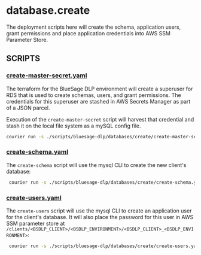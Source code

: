 # database.create

The deployment scripts here will create the schema, application users, grant permissions and place application credentials into AWS SSM Parameter Store.

## SCRIPTS

### [create-master-secret.yaml](create-master-secret.yaml)

The terraform for the BlueSage DLP environment will create a superuser for RDS that is used to create schemas, users, and grant permissions. The credentials for this superuser are stashed in AWS Secrets Manager as part of a JSON parcel.

Execution of the `create-master-secret` script will harvest that credential and stash it on the local file system as a mySQL config file.

```sh
courier run -s ./scripts/bluesage-dlp/databases/create/create-master-secret.yaml -c 2024client -e dev
```

### [create-schema.yaml](create-schema.yaml)

The `create-schema` script will use the mysql CLI to create the new client's database:

```sh
 courier run -s ./scripts/bluesage-dlp/databases/create/create-schema.yaml -c 2024client -e dev
```


### [create-users.yaml](create-schema.yaml)

The `create-users` script will use the mysql CLI to create an application user for the client's database. It will also place the password for this user in AWS SSM parameter store at `/clients/<BSDLP_CLIENT>/<BSDLP_ENVIRONMENT>/<BSDLP_CLIENT>_<BSDLP_ENVIRONMENT>`:

```sh
 courier run -s ./scripts/bluesage-dlp/databases/create/create-users.yaml -c 2024client -e dev
```